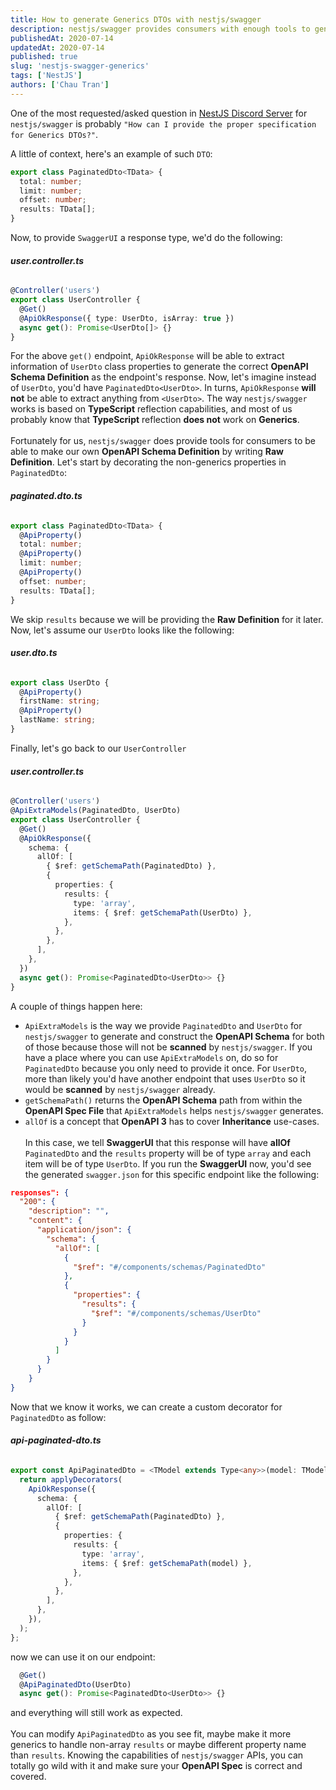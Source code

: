 ```yaml
---
title: How to generate Generics DTOs with nestjs/swagger
description: nestjs/swagger provides consumers with enough tools to generate proper OpenAPI specs for Generics. Although, it is not straight-forward, yet it is possible.
publishedAt: 2020-07-14
updatedAt: 2020-07-14
published: true
slug: 'nestjs-swagger-generics'
tags: ['NestJS']
authors: ['Chau Tran']
---
```


One of the most requested/asked question in [NestJS Discord Server](https://discord.gg/5SKeMhX) for `nestjs/swagger` is probably `"How can I provide the proper specification for Generics DTOs?"`.

A little of context, here's an example of such `DTO`:

```ts
export class PaginatedDto<TData> {
  total: number;
  limit: number;
  offset: number;
  results: TData[];
}
```

Now, to provide `SwaggerUI` a response type, we'd do the following:

###### **user.controller.ts**

```ts
@Controller('users')
export class UserController {
  @Get()
  @ApiOkResponse({ type: UserDto, isArray: true })
  async get(): Promise<UserDto[]> {}
}
```

For the above `get()` endpoint, `ApiOkResponse` will be able to extract information of `UserDto` class properties to generate the correct **OpenAPI Schema Definition** as the endpoint's response. Now, let's imagine instead of `UserDto`, you'd have `PaginatedDto<UserDto>`. In turns, `ApiOkResponse` **will not** be able to extract anything from `<UserDto>`. The way `nestjs/swagger` works is based on **TypeScript** reflection capabilities, and most of us probably know that **TypeScript** reflection **does not** work on **Generics**.
<br><br>
Fortunately for us, `nestjs/swagger` does provide tools for consumers to be able to make our own **OpenAPI Schema Definition** by writing **Raw Definition**. Let's start by decorating the non-generics properties in `PaginatedDto`:

###### **paginated.dto.ts**

```ts
export class PaginatedDto<TData> {
  @ApiProperty()
  total: number;
  @ApiProperty()
  limit: number;
  @ApiProperty()
  offset: number;
  results: TData[];
}
```

We skip `results` because we will be providing the **Raw Definition** for it later. Now, let's assume our `UserDto` looks like the following:

###### **user.dto.ts**

```ts
export class UserDto {
  @ApiProperty()
  firstName: string;
  @ApiProperty()
  lastName: string;
}
```

Finally, let's go back to our `UserController`

###### **user.controller.ts**

```ts
@Controller('users')
@ApiExtraModels(PaginatedDto, UserDto)
export class UserController {
  @Get()
  @ApiOkResponse({
    schema: {
      allOf: [
        { $ref: getSchemaPath(PaginatedDto) },
        {
          properties: {
            results: {
              type: 'array',
              items: { $ref: getSchemaPath(UserDto) },
            },
          },
        },
      ],
    },
  })
  async get(): Promise<PaginatedDto<UserDto>> {}
}
```

A couple of things happen here:

- `ApiExtraModels` is the way we provide `PaginatedDto` and `UserDto` for `nestjs/swagger` to generate and construct the **OpenAPI Schema** for both of those because those will not be **scanned** by `nestjs/swagger`. If you have a place where you can use `ApiExtraModels` on, do so for `PaginatedDto` because you only need to provide it once. For `UserDto`, more than likely you'd have another endpoint that uses `UserDto` so it would be **scanned** by `nestjs/swagger` already.
- `getSchemaPath()` returns the **OpenAPI Schema** path from within the **OpenAPI Spec File** that `ApiExtraModels` helps `nestjs/swagger` generates.
- `allOf` is a concept that **OpenAPI 3** has to cover **Inheritance** use-cases.
  <br><br>
  In this case, we tell **SwaggerUI** that this response will have **allOf** `PaginatedDto` and the `results` property will be of type `array` and each item will be of type `UserDto`. If you run the **SwaggerUI** now, you'd see the generated `swagger.json` for this specific endpoint like the following:

```json
responses": {
  "200": {
    "description": "",
    "content": {
      "application/json": {
        "schema": {
          "allOf": [
            {
              "$ref": "#/components/schemas/PaginatedDto"
            },
            {
              "properties": {
                "results": {
                  "$ref": "#/components/schemas/UserDto"
                }
              }
            }
          ]
        }
      }
    }
}
```

Now that we know it works, we can create a custom decorator for `PaginatedDto` as follow:

###### **api-paginated-dto.ts**

```ts
export const ApiPaginatedDto = <TModel extends Type<any>>(model: TModel) => {
  return applyDecorators(
    ApiOkResponse({
      schema: {
        allOf: [
          { $ref: getSchemaPath(PaginatedDto) },
          {
            properties: {
              results: {
                type: 'array',
                items: { $ref: getSchemaPath(model) },
              },
            },
          },
        ],
      },
    }),
  );
};
```

now we can use it on our endpoint:

```ts
  @Get()
  @ApiPaginatedDto(UserDto)
  async get(): Promise<PaginatedDto<UserDto>> {}
```

and everything will still work as expected.
<br><br>
You can modify `ApiPaginatedDto` as you see fit, maybe make it more generics to handle non-array `results` or maybe different property name than `results`. Knowing the capabilities of `nestjs/swagger` APIs, you can totally go wild with it and make sure your **OpenAPI Spec** is correct and covered.
